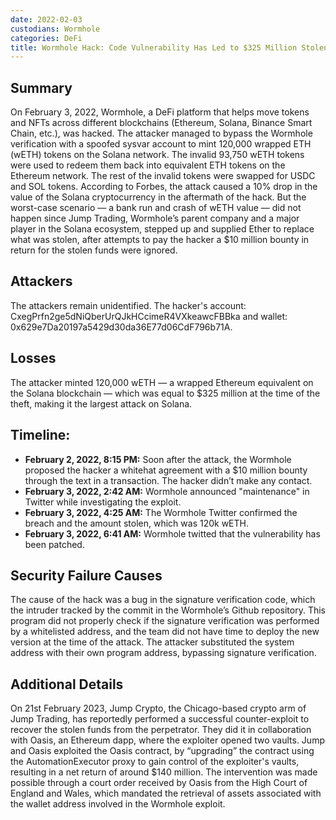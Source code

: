 ```yaml
---
date: 2022-02-03
custodians: Wormhole
categories: DeFi
title: Wormhole Hack: Code Vulnerability Has Led to $325 Million Stolen
---
```


## Summary

On February 3, 2022, Wormhole, a DeFi platform that helps move tokens and NFTs across different blockchains (Ethereum, Solana, Binance Smart Chain, etc.), was hacked. The attacker managed to bypass the Wormhole verification with a spoofed sysvar account to mint 120,000 wrapped ETH (wETH) tokens on the Solana network. The invalid 93,750 wETH tokens were used to redeem them back into equivalent ETH tokens on the Ethereum network. The rest of the invalid tokens were swapped for USDC and SOL tokens. According to Forbes, the attack caused a 10% drop in the value of the Solana cryptocurrency in the aftermath of the hack. But the worst-case scenario — a bank run and crash of wETH value — did not happen since Jump Trading, Wormhole’s parent company and a major player in the Solana ecosystem, stepped up and supplied Ether to replace what was stolen, after attempts to pay the hacker a $10 million bounty in return for the stolen funds were ignored.

## Attackers

The attackers remain unidentified. The hacker's account: CxegPrfn2ge5dNiQberUrQJkHCcimeR4VXkeawcFBBka and wallet: 0x629e7Da20197a5429d30da36E77d06CdF796b71A.

## Losses

The attacker minted 120,000 wETH — a wrapped Ethereum equivalent on the Solana blockchain — which was equal to $325 million at the time of the theft, making it the largest attack on Solana.

## Timeline:

- **February 2, 2022, 8:15 PM:** Soon after the attack, the Wormhole proposed the hacker a whitehat agreement with a $10 million bounty through the text in a transaction. The hacker didn’t make any contact.
- **February 3, 2022, 2:42 AM:** Wormhole announced "maintenance" in Twitter while investigating the exploit. 
- **February 3, 2022, 4:25 AM:** The Wormhole Twitter confirmed the breach and the amount stolen, which was 120k wETH.
- **February 3, 2022, 6:41 AM:** Wormhole twitted that the vulnerability has been patched.

## Security Failure Causes

The cause of the hack was a bug in the signature verification code, which the intruder tracked by the commit in the Wormhole’s Github repository. This program did not properly check if the signature verification was performed by a whitelisted address, and the team did not have time to deploy the new version at the time of the attack. The attacker substituted the system address with their own program address, bypassing signature verification.

## Additional Details
On 21st February 2023, Jump Crypto, the Chicago-based crypto arm of Jump Trading, has reportedly performed a successful counter-exploit to recover the stolen funds from the perpetrator. They did it in collaboration with Oasis, an Ethereum dapp, where the exploiter opened two vaults. Jump and Oasis exploited the Oasis contract, by “upgrading” the contract using the AutomationExecutor proxy to gain control of the exploiter's vaults, resulting in a net return of around $140 million. The intervention was made possible through a court order received by Oasis from the High Court of England and Wales, which mandated the retrieval of assets associated with the wallet address involved in the Wormhole exploit.